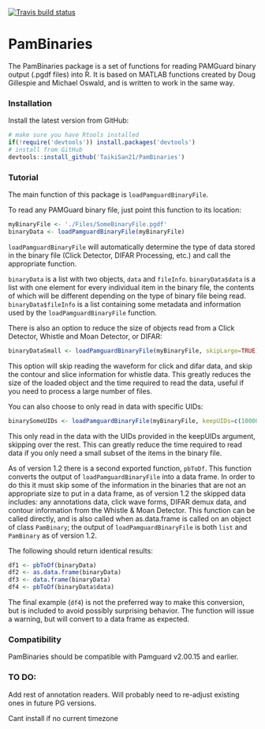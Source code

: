 <!-- badges: start -->
[![Travis build status](https://travis-ci.com/TaikiSan21/PamBinaries.svg?branch=master)](https://travis-ci.com/TaikiSan21/PamBinaries)
<!-- badges: end -->

# PamBinaries

The PamBinaries package is a set of functions for reading PAMGuard binary output
(.pgdf files) into R. It is based on MATLAB functions created by Doug Gillespie
and Michael Oswald, and is written to work in the same way.

### Installation

Install the latest version from GitHub:

```r
# make sure you have Rtools installed
if(!require('devtools')) install.packages('devtools')
# install from GitHub
devtools::install_github('TaikiSan21/PamBinaries')

```

### Tutorial

The main function of this package is `loadPamguardBinaryFile`.

To read any PAMGuard binary file, just point this function to its location:

```r
myBinaryFile <- './Files/SomeBinaryFile.pgdf'
binaryData <- loadPamguardBinaryFile(myBinaryFile)
```
`loadPamguardBinaryFile` will automatically determine the type of data
stored in the binary file (Click Detector, DIFAR Processing, etc.) and call
the appropriate function. 

`binaryData` is a list with two objects, `data`
and `fileInfo`. `binaryData$data` is a list with one element for every 
individual item in the binary file, the contents of which will be different
depending on the type of binary file being read. `binaryData$fileInfo` 
is a list containing some metadata and information used by the 
`loadPamguardBinaryFile` function.

There is also an option to reduce the size of objects read from a 
Click Detector, Whistle and Moan Detector, or DIFAR:

```r
binaryDataSmall <- loadPamguardBinaryFile(myBinaryFile, skipLarge=TRUE)
```

This option will skip reading the waveform for click and difar data, and
skip the contour and slice information for whistle data. This greatly reduces
the size of the loaded object and the time required to read the data, useful
if you need to process a large number of files.

You can also choose to only read in data with specific UIDs:

```r
binarySomeUIDs <- loadPamguardBinaryFile(myBinaryFile, keepUIDs=c(100000001, 100000002))
```

This only read in the data with the UIDs provided in the keepUIDs argument, skipping over
the rest. This can greatly reduce the time required to read data if you only need a
small subset of the items in the binary file.

As of version 1.2 there is a second exported function, `pbToDf`. This function converts
the output of `loadPamguardBinaryFile` into a data frame. In order to do this it must
skip some of the information in the binaries that are not an appropriate size to put in
a data frame, as of version 1.2 the skipped data includes: any annotations data, click
wave forms, DIFAR demux data, and contour information from the Whistle & Moan Detector.
This function can be called directly, and is also called when as.data.frame is called 
on an object of class `PamBinary`; the output of `loadPamguardBinaryFile` is both `list`
and `PamBinary` as of version 1.2. 

The following should return identical results:

```r
df1 <- pbToDf(binaryData)
df2 <- as.data.frame(binaryData)
df3 <- data.frame(binaryData)
df4 <- pbToDf(binaryData$data)
```

The final example (`df4`) is not the preferred way to make this conversion, but is
included to avoid possibly surprising behavior. The function will issue a warning,
but will convert to a data frame as expected.

### Compatibility

PamBinaries should be compatible with Pamguard v2.00.15 and earlier.

### TO DO:

Add rest of annotation readers. Will probably need to re-adjust existing ones in future
PG versions.

Cant install if no current timezone
